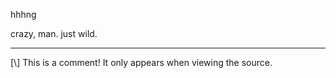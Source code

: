 hhhng

crazy, man. just wild.

----

[\\] This is a comment! It only appears when viewing the source.


  [eggs are ample in this egg-sample example.]: <http://>
